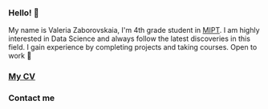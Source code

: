 ### Hello! 👋

My name is Valeria Zaborovskaia, I'm 4th grade student in [MIPT](https://mipt.ru/english/). I am highly interested in Data Science and always follow the latest discoveries in this field.
I gain experience by completing projects and taking courses. Open to work 🤗

### [My CV](https://github.com/valerizabby/valerizabby/blob/main/cv%20eng.pdf)
### Contact me 


